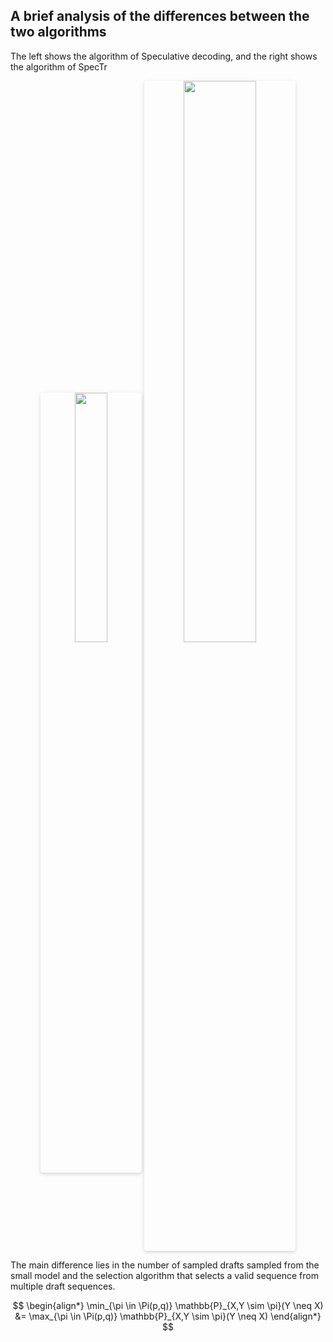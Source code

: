 ## A brief analysis of the differences between the two algorithms

The left shows the algorithm of Speculative decoding, and the right shows the algorithm of SpecTr

 <center>
    <img style="border-radius: 0.3125em;
    box-shadow: 0 2px 4px 0 rgba(34,36,38,.12),0 2px 10px 0 rgba(34,36,38,.08);" 
    src="https://github.com/user-attachments/assets/02274570-3e21-4d70-af89-376bd331dc9c" width = "32%" alt=""/>
    <img style="border-radius: 0.3125em;
    box-shadow: 0 2px 4px 0 rgba(34,36,38,.12),0 2px 10px 0 rgba(34,36,38,.08);" 
    src="https://github.com/user-attachments/assets/80807457-6e11-42a9-bedb-6315b71c96bb" width = "48%" alt=""/>
    <br>
    
</center>

The main difference lies in the number of sampled drafts sampled from the small model and the selection algorithm that selects a valid sequence from multiple draft sequences.



$$
\begin{align*}
\min_{\pi \in \Pi(p,q)} \mathbb{P}_{X,Y \sim \pi}(Y \neq X) &= \max_{\pi \in \Pi(p,q)} \mathbb{P}_{X,Y \sim \pi}(Y \neq X)
\end{align*}
$$

